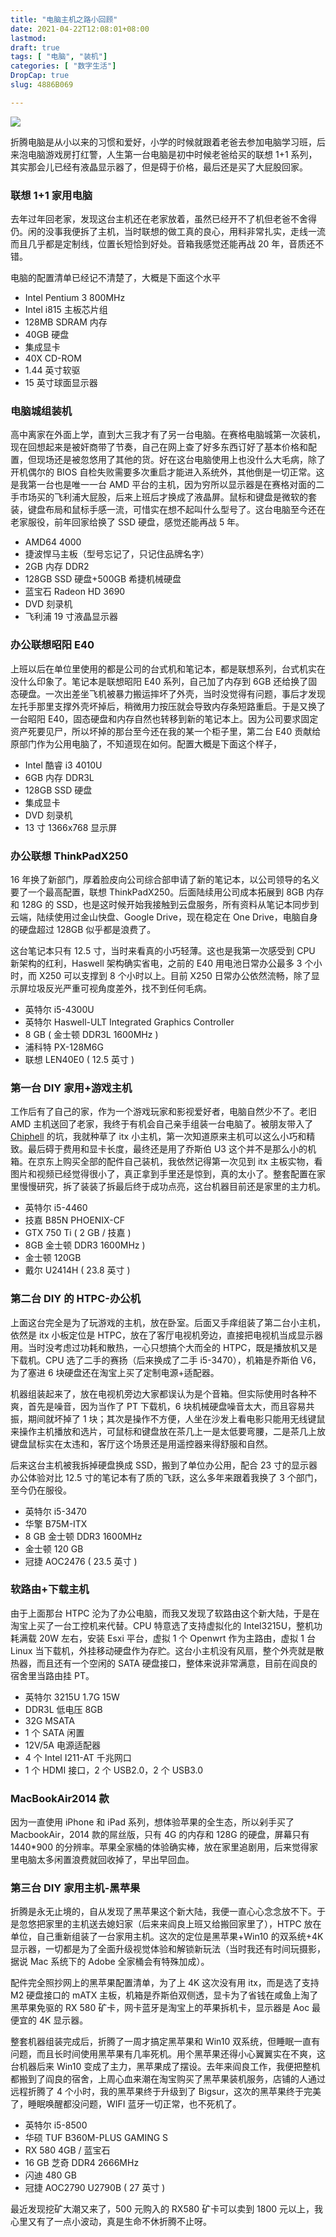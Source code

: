 ```yaml
---
title: "电脑主机之路小回顾"
date: 2021-04-22T12:08:01+08:00
lastmod: 
draft: true
tags: [ "电脑", "装机"]
categories: [ "数字生活"]
DropCap: true
slug: 4886B069

---
```


![](http://img-upyun.kekeyu.top/20210422121757.JPG)

折腾电脑是从小以来的习惯和爱好，小学的时候就跟着老爸去参加电脑学习班，后来泡电脑游戏房打红警，人生第一台电脑是初中时候老爸给买的联想 1+1 系列，其实那会儿已经有液晶显示器了，但是碍于价格，最后还是买了大屁股回家。

### 联想 1+1 家用电脑

去年过年回老家，发现这台主机还在老家放着，虽然已经开不了机但老爸不舍得仍。闲的没事我便拆了主机，当时联想的做工真的良心，用料非常扎实，走线一流而且几乎都是定制线，位置长短恰到好处。音箱我感觉还能再战 20 年，音质还不错。

电脑的配置清单已经记不清楚了，大概是下面这个水平

* Intel Pentium 3 800MHz
* Intel i815 主板芯片组
* 128MB SDRAM 内存
* 40GB 硬盘
* 集成显卡
* 40X CD-ROM
* 1.44 英寸软驱
* 15 英寸球面显示器

### 电脑城组装机

高中离家在外面上学，直到大三我才有了另一台电脑。在赛格电脑城第一次装机，现在回想起来是被奸商带了节奏，自己在网上查了好多东西订好了基本价格和配置，但现场还是被忽悠用了其他的货。好在这台电脑使用上也没什么大毛病，除了开机偶尔的 BIOS 自检失败需要多次重启才能进入系统外，其他倒是一切正常。这是我第一台也是唯一一台 AMD 平台的主机，因为穷所以显示器是在赛格对面的二手市场买的飞利浦大屁股，后来上班后才换成了液晶屏。鼠标和键盘是微软的套装，键盘布局和鼠标手感一流，可惜实在想不起叫什么型号了。这台电脑至今还在老家服役，前年回家给换了 SSD 硬盘，感觉还能再战 5 年。

* AMD64 4000
* 捷波悍马主板（型号忘记了，只记住品牌名字）
* 2GB 内存 DDR2
* 128GB SSD 硬盘+500GB 希捷机械硬盘
* 蓝宝石 Radeon HD 3690
* DVD 刻录机
* 飞利浦 19 寸液晶显示器

### 办公联想昭阳 E40

上班以后在单位里使用的都是公司的台式机和笔记本，都是联想系列，台式机实在没什么印象了。笔记本是联想昭阳 E40 系列，自己加了内存到 6GB 还给换了固态硬盘。一次出差坐飞机被暴力搬运摔坏了外壳，当时没觉得有问题，事后才发现左托手那里支撑外壳坏掉后，稍微用力按压就会导致内存条短路重启。于是又换了一台昭阳 E40，固态硬盘和内存自然也转移到新的笔记本上。因为公司要求固定资产死要见尸，所以坏掉的那台至今还在我的某一个柜子里，第二台 E40 贡献给原部门作为公用电脑了，不知道现在如何。配置大概是下面这个样子，

* Intel 酷睿 i3 4010U
* 6GB 内存 DDR3L
* 128GB SSD 硬盘
* 集成显卡
* DVD 刻录机
* 13 寸 1366x768 显示屏

### 办公联想 ThinkPadX250

16 年换了新部门，厚着脸皮向公司综合部申请了新的笔记本，以公司领导的名义要了一个最高配置，联想 ThinkPadX250。后面陆续用公司成本拓展到 8GB 内存和 128G 的 SSD，也是这时候开始我接触到云盘服务，所有资料从笔记本同步到云端，陆续使用过金山快盘、Google Drive，现在稳定在 One Drive，电脑自身的硬盘超过 128GB 似乎都是浪费了。

这台笔记本只有 12.5 寸，当时来看真的小巧轻薄。这也是我第一次感受到 CPU 新架构的红利，Haswell 架构确实省电，之前的 E40 用电池日常办公最多 3 个小时，而 X250 可以支撑到 8 个小时以上。目前 X250 日常办公依然流畅，除了显示屏垃圾反光严重可视角度差外，找不到任何毛病。

* 英特尔 i5-4300U
* 英特尔 Haswell-ULT Integrated Graphics Controller
* 8 GB ( 金士顿 DDR3L 1600MHz )
* 浦科特 PX-128M6G
* 联想 LEN40E0 ( 12.5 英寸 )

### 第一台 DIY 家用+游戏主机

工作后有了自己的家，作为一个游戏玩家和影视爱好者，电脑自然少不了。老旧 AMD 主机送回了老家，我终于有机会自己亲手组装一台电脑了。被朋友带入了[Chiphell](https://www.chiphell.com/) 的坑，我就种草了 itx 小主机，第一次知道原来主机可以这么小巧和精致。最后碍于费用和显卡长度，最终还是用了乔斯伯 U3 这个并不是那么小的机箱。在京东上购买全部的配件自己装机，我依然记得第一次见到 itx 主板实物，看图片和视频已经觉得很小了，真正拿到手里还是惊到，真的太小了。整套配置在家里慢慢研究，拆了装装了拆最后终于成功点亮，这台机器目前还是家里的主力机。

* 英特尔 i5-4460
* 技嘉 B85N PHOENIX-CF
* GTX 750 Ti ( 2 GB / 技嘉 )
* 8GB 金士顿 DDR3 1600MHz )
* 金士顿 120GB
* 戴尔 U2414H ( 23.8 英寸 )

### 第二台 DIY 的 HTPC-办公机

上面这台完全是为了玩游戏的主机，放在卧室。后面又手痒组装了第二台小主机，依然是 itx 小板定位是 HTPC，放在了客厅电视机旁边，直接把电视机当成显示器用。当时没考虑过功耗和散热，一心只想搞个大而全的 HTPC，既是播放机又是下载机。CPU 选了二手的赛扬（后来换成了二手 i5-3470），机箱是乔斯伯 V6，为了塞进 6 块硬盘还在淘宝上买了定制电源+适配器。

机器组装起来了，放在电视机旁边大家都误认为是个音箱。但实际使用时各种不爽，首先是噪音，因为当作了 PT 下载机，6 块机械硬盘噪音太大，而且容易共振，期间就坏掉了 1 块；其次是操作不方便，人坐在沙发上看电影只能用无线键鼠来操作主机播放和选片，可鼠标和键盘放在茶几上一是太低要弯腰，二是茶几上放键盘鼠标实在太违和，客厅这个场景还是用遥控器来得舒服和自然。

后来这台主机被我拆掉硬盘换成 SSD，搬到了单位办公用，配合 23 寸的显示器办公体验对比 12.5 寸的笔记本有了质的飞跃，这么多年来跟着我换了 3 个部门，至今仍在服役。

* 英特尔 i5-3470
* 华擎 B75M-ITX
* 8 GB 金士顿 DDR3 1600MHz
* 金士顿 120 GB
* 冠捷 AOC2476 ( 23.5 英寸 )

### 软路由+下载主机

由于上面那台 HTPC 沦为了办公电脑，而我又发现了软路由这个新大陆，于是在淘宝上买了一台工控机来代替。CPU 特意选了支持虚拟化的 Intel3215U，整机功耗满载 20W 左右，安装 Esxi 平台，虚拟 1 个 Openwrt 作为主路由，虚拟 1 台 Linux 当下载机，外挂移动硬盘作为存贮。这台小主机没有风扇，整个外壳就是散热器，而且还有一个空闲的 SATA 硬盘接口，整体来说非常满意，目前在阎良的宿舍里当路由挂 PT。

* 英特尔 3215U 1.7G 15W
* DDR3L 低电压 8GB
* 32G MSATA
* 1 个 SATA 闲置
* 12V/5A 电源适配器
* 4 个 Intel I211-AT 千兆网口
* 1 个 HDMI 接口，2 个 USB2.0，2 个 USB3.0

### MacBookAir2014 款

因为一直使用 iPhone 和 iPad 系列，想体验苹果的全生态，所以剁手买了 MacbookAir，2014 款的屌丝版，只有 4G 的内存和 128G 的硬盘，屏幕只有 1440\*900 的分辨率。苹果全家桶的体验确实棒，放在家里追剧用，后来觉得家里电脑太多闲置浪费就回收掉了，早出早回血。

### 第三台 DIY 家用主机-黑苹果

折腾是永无止境的，自从发现了黑苹果这个新大陆，我便一直心心念念放不下。于是忽悠把家里的主机送去媳妇家（后来来阎良上班又给搬回家里了），HTPC 放在单位，自己重新组装了一台家用主机。这次的定位是黑苹果+Win10 的双系统+4K 显示器，一切都是为了全面升级视觉体验和解锁新玩法（当时我还有时间玩摄影，据说 Mac 系统下的 Adobe 全家桶会有特殊加成）。

配件完全照抄网上的黑苹果配置清单，为了上 4K 这次没有用 itx，而是选了支持 M2 硬盘接口的 mATX 主板，机箱是乔斯伯双侧透，显卡为了省钱在咸鱼上淘了黑苹果免驱的 RX 580 矿卡，网卡蓝牙是淘宝上的苹果拆机卡，显示器是 Aoc 最便宜的 4K 显示器。

整套机器组装完成后，折腾了一周才搞定黑苹果和 Win10 双系统，但睡眠一直有问题，而且长时间使用黑苹果有几率死机。用个黑苹果还得小心翼翼实在不爽，这台机器后来 Win10 变成了主力，黑苹果成了摆设。去年来阎良工作，我便把整机都搬到了阎良的宿舍，上周心血来潮在淘宝购买了黑苹果装机服务，店铺的人通过远程折腾了 4 个小时，我的黑苹果终于升级到了 Bigsur，这次的黑苹果终于完美了，睡眠唤醒都没问题，WIFI 蓝牙一切正常，也不死机了。

* 英特尔 i5-8500
* 华硕 TUF B360M-PLUS GAMING S
* RX 580 4GB / 蓝宝石
* 16 GB 芝奇 DDR4 2666MHz
* 闪迪 480 GB
* 冠捷 AOC2790 U2790B ( 27 英寸 )

最近发现挖矿大潮又来了，500 元购入的 RX580 矿卡可以卖到 1800 元以上，我心里又有了一点小波动，真是生命不休折腾不止呀。
